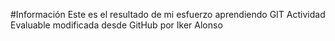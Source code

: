 ﻿#Información
Este es el resultado de mi esfuerzo aprendiendo GIT
Actividad Evaluable modificada desde GitHub por Iker Alonso
